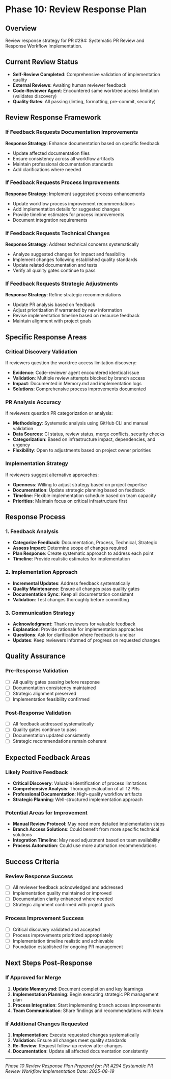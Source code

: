 # Phase 10: Review Response Plan

## Overview
Review response strategy for PR #294: Systematic PR Review and Response Workflow Implementation.

## Current Review Status
- **Self-Review Completed**: Comprehensive validation of implementation quality
- **External Reviews**: Awaiting human reviewer feedback
- **Code-Reviewer Agent**: Encountered same worktree access limitation (validates discovery)
- **Quality Gates**: All passing (linting, formatting, pre-commit, security)

## Review Response Framework

### If Feedback Requests Documentation Improvements
**Response Strategy**: Enhance documentation based on specific feedback
- Update affected documentation files
- Ensure consistency across all workflow artifacts
- Maintain professional documentation standards
- Add clarifications where needed

### If Feedback Requests Process Improvements
**Response Strategy**: Implement suggested process enhancements
- Update workflow process improvement recommendations
- Add implementation details for suggested changes
- Provide timeline estimates for process improvements
- Document integration requirements

### If Feedback Requests Technical Changes
**Response Strategy**: Address technical concerns systematically
- Analyze suggested changes for impact and feasibility
- Implement changes following established quality standards
- Update related documentation and tests
- Verify all quality gates continue to pass

### If Feedback Requests Strategic Adjustments
**Response Strategy**: Refine strategic recommendations
- Update PR analysis based on feedback
- Adjust prioritization if warranted by new information
- Revise implementation timeline based on resource feedback
- Maintain alignment with project goals

## Specific Response Areas

### Critical Discovery Validation
If reviewers question the worktree access limitation discovery:
- **Evidence**: Code-reviewer agent encountered identical issue
- **Validation**: Multiple review attempts blocked by branch access
- **Impact**: Documented in Memory.md and implementation logs
- **Solutions**: Comprehensive process improvements documented

### PR Analysis Accuracy
If reviewers question PR categorization or analysis:
- **Methodology**: Systematic analysis using GitHub CLI and manual validation
- **Data Sources**: CI status, review status, merge conflicts, security checks
- **Categorization**: Based on infrastructure impact, dependencies, and urgency
- **Flexibility**: Open to adjustments based on project owner priorities

### Implementation Strategy
If reviewers suggest alternative approaches:
- **Openness**: Willing to adjust strategy based on project expertise
- **Documentation**: Update strategic planning based on feedback
- **Timeline**: Flexible implementation schedule based on team capacity
- **Priorities**: Maintain focus on critical infrastructure first

## Response Process

### 1. Feedback Analysis
- **Categorize Feedback**: Documentation, Process, Technical, Strategic
- **Assess Impact**: Determine scope of changes required
- **Plan Response**: Create systematic approach to address each point
- **Timeline**: Provide realistic estimates for implementation

### 2. Implementation Approach
- **Incremental Updates**: Address feedback systematically
- **Quality Maintenance**: Ensure all changes pass quality gates
- **Documentation Sync**: Keep all documentation consistent
- **Validation**: Test changes thoroughly before committing

### 3. Communication Strategy
- **Acknowledgment**: Thank reviewers for valuable feedback
- **Explanation**: Provide rationale for implementation approaches
- **Questions**: Ask for clarification where feedback is unclear
- **Updates**: Keep reviewers informed of progress on requested changes

## Quality Assurance

### Pre-Response Validation
- [ ] All quality gates passing before response
- [ ] Documentation consistency maintained
- [ ] Strategic alignment preserved
- [ ] Implementation feasibility confirmed

### Post-Response Validation
- [ ] All feedback addressed systematically
- [ ] Quality gates continue to pass
- [ ] Documentation updated consistently
- [ ] Strategic recommendations remain coherent

## Expected Feedback Areas

### Likely Positive Feedback
- **Critical Discovery**: Valuable identification of process limitations
- **Comprehensive Analysis**: Thorough evaluation of all 12 PRs
- **Professional Documentation**: High-quality workflow artifacts
- **Strategic Planning**: Well-structured implementation approach

### Potential Areas for Improvement
- **Manual Review Protocol**: May need more detailed implementation steps
- **Branch Access Solutions**: Could benefit from more specific technical solutions
- **Integration Timeline**: May need adjustment based on team availability
- **Process Automation**: Could use more automation recommendations

## Success Criteria

### Review Response Success
- [ ] All reviewer feedback acknowledged and addressed
- [ ] Implementation quality maintained or improved
- [ ] Documentation clarity enhanced where needed
- [ ] Strategic alignment confirmed with project goals

### Process Improvement Success
- [ ] Critical discovery validated and accepted
- [ ] Process improvements prioritized appropriately
- [ ] Implementation timeline realistic and achievable
- [ ] Foundation established for ongoing PR management

## Next Steps Post-Response

### If Approved for Merge
1. **Update Memory.md**: Document completion and key learnings
2. **Implementation Planning**: Begin executing strategic PR management plan
3. **Process Integration**: Start implementing branch access improvements
4. **Team Communication**: Share findings and recommendations with team

### If Additional Changes Requested
1. **Implementation**: Execute requested changes systematically
2. **Validation**: Ensure all changes meet quality standards
3. **Re-Review**: Request follow-up review after changes
4. **Documentation**: Update all affected documentation consistently

---
*Phase 10 Review Response Plan*
*Prepared for: PR #294 Systematic PR Review Workflow Implementation*
*Date: 2025-08-19*
